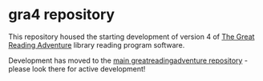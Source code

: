 # gra4 repository

This repository housed the starting development of version 4 of [The Great Reading Adventure](https://github.com/mcld/greatreadingadventure/) library reading program software.

Development has moved to the [main greatreadingadventure repository](https://github.com/mcld/greatreadingadventure/) - please look there for active development!
